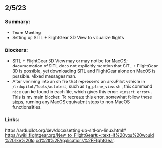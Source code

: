 ## 2/5/23

### Summary:
* Team Meeting
* Setting up SITL + FlightGear 3D View to visualize flights

### Blockers: 
* SITL + FlightGear 3D View may or may not be for MacOS; documentation of SITL does not explicitly mention that SITL + FlightGear 3D is possible, yet downloading SITL and FlightGear alone on MacOS is possible. Mixed messages man.
* After vimming into an sh file that represents an arduPilot vehicle in `/ardupilot/Tools/autotest`,  such as  `fg_plane_view.sh` , this command `nice` can be found in each file, which gives this error: `<insert error>` . This is my main blocker. To recreate this error, [somewhat follow these steps](https://ardupilot.org/dev/docs/setting-up-sitl-on-linux.html#), running any MacOS equivalent steps to non-MacOS functionalities.

### Links:
https://ardupilot.org/dev/docs/setting-up-sitl-on-linux.html#
https://wiki.flightgear.org/New_to_FlightGear#:~:text=If%20you%20would%20like%20to,cd%20%2FApplications%2FFlightGear.